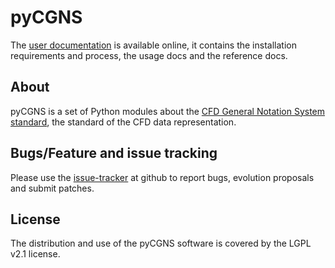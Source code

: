# pyCGNS

The [user documentation](http://pycgns.github.io) is available online, it
contains the installation requirements and process, the usage docs and
the reference docs.

## About

pyCGNS is a set of Python modules about the
[CFD General Notation System standard](https://cgns.github.io),
the standard of the CFD data representation.

## Bugs/Feature and issue tracking

Please use the [issue-tracker](https://github.com/pycgns/pycgns) at github
to report bugs, evolution proposals and submit patches.

## License

The distribution and use of the pyCGNS software is covered by the LGPL v2.1 license.
